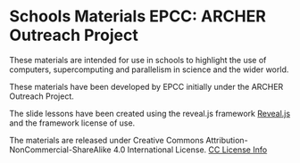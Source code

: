 # Schools Materials EPCC: ARCHER Outreach Project

These materials are intended for use in schools to highlight the use of computers, 
supercomputing and parallelism in science and the wider world. 

These materials have been developed by EPCC initially under the ARCHER Outreach Project.

The slide lessons have been created using the reveal.js framework [Reveal.js](https://github.com/hakimel/reveal.js)
and the framework license of use.

The materials are released under Creative Commons Attribution-NonCommercial-ShareAlike 4.0 International License.
[CC License Info](http://creativecommons.org/licenses/by-nc-sa/4.0/deed.en_US)


